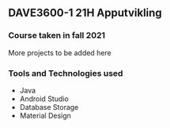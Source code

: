 ## DAVE3600-1 21H Apputvikling

### Course taken in fall 2021

More projects to be added here

### Tools and Technologies used
* Java
* Android Studio
* Database Storage
* Material Design
